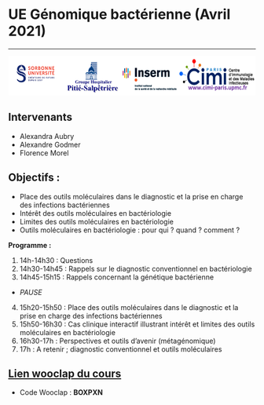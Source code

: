 # UE Génomique bactérienne (Avril 2021)
---

<p align="center">
  <img src="Images/logo.png" width="600" height="80">
</p>

## Intervenants 
- Alexandra Aubry
- Alexandre Godmer
- Florence Morel

## Objectifs : 
- Place des outils moléculaires dans le diagnostic et la prise en charge des infections bactériennes
- Intérêt des outils moléculaires en bactériologie
- Limites des outils moléculaires en bactériologie
- Outils moléculaires en bactériologie : pour qui ? quand ? comment ?

**Programme :**
1. 14h-14h30 : Questions 	
2. 14h30-14h45 : Rappels sur le diagnostic conventionnel en bactériologie 	
3. 14h45-15h15 : Rappels concernant la génétique bactérienne	
- *PAUSE*
4. 15h20-15h50 : Place des outils moléculaires dans le diagnostic et la prise en charge des infections bactériennes
5. 15h50-16h30 : Cas clinique interactif illustrant intérêt et limites des outils moléculaires en bactériologie	
6. 16h30-17h : Perspectives et outils d’avenir (métagénomique)		
7. 17h : A retenir ; diagnostic conventionnel et outils moléculaires	

## [Lien wooclap du cours](www.wooclap.com/BOXPXN)
- Code Wooclap : **BOXPXN**


